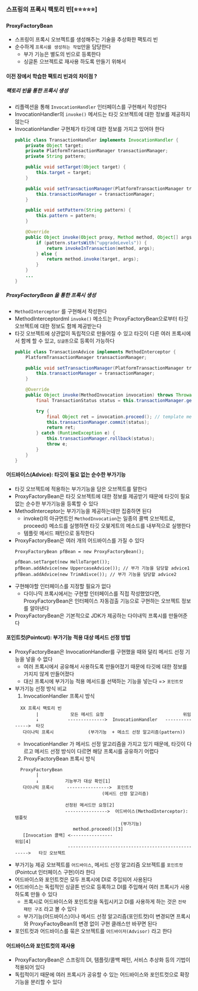 ### 스프링의 프록시 팩토리 빈[⭐⭐⭐⭐⭐️️️]

#### ProxyFactoryBean
- 스프링이 프록시 오브젝트를 생성해주는 기술을 추상화한 팩토리 빈
- 순수하게 `프록시를 생성하는 작업`만을 담당한다
  - 부가 기능은 별도의 빈으로 등록한다
  - 싱글톤 으브젝트로 재사용 하도록 만들기 위해서  
  
#### 이전 장에서 학습한 팩토리 빈과의 차이점 ?
##### 팩토리 빈을 통한 프록시 생성
- 리플렉션을 통해 `InvocationHandler` 인터페이스를 구현해서 작성한다
- InvocationHandler의 `invoke()` 메서드는 타깃 오브젝트에 대한 정보를 제공하지 않는다
- InvocationHandler 구현체가 타깃에 대한 정보를 가지고 있어야 한다
    ```java
    public class TransactionHandler implements InvocationHandler {
        private Object target;
        private PlatformTransactionManager transactionManager;
        private String pattern;
    
        public void setTarget(Object target) {
            this.target = target;
        }
    
        public void setTransactionManager(PlatformTransactionManager transactionManager) {
            this.transactionManager = transactionManager;
        }
    
        public void setPattern(String pattern) {
            this.pattern = pattern;
        }
    
        @Override
        public Object invoke(Object proxy, Method method, Object[] args) throws Throwable {
            if (pattern.startsWith("upgradeLevels")) {
                return invokeInTransaction(method, args);
            } else {
                return method.invoke(target, args);
            }
        }
        ...
    }
    ```

##### ProxyFactoryBean 을 통한 프록시 생성
- `MethodInterceptor` 를 구현해서 작성한다
- MethodInterceptordml `invoke()` 메소드는 ProxyFactoryBean으로부터 타깃 오브젝트에 대한 정보도 함께 제공받는다
- 타깃 오브젝트에 상관없이 독립적으로 만들어질 수 있고 타깃이 다른 여러 프록시에서 함께 할 수 있고, `싱글톤`으로 등록이 가능하다
    ```java
    public class TransactionAdvice implements MethodInterceptor {
        PlatformTransactionManager transactionManager;
    
        public void setTransactionManager(PlatformTransactionManager transactionManager) {
            this.transactionManager = transactionManager;
        }
    
        @Override
        public Object invoke(MethodInvocation invocation) throws Throwable {
            final TransactionStatus status = this.transactionManager.getTransaction(new DefaultTransactionDefinition());
    
            try {
                final Object ret = invocation.proceed(); // template method pattern 
                this.transactionManager.commit(status);
                return ret;
            } catch (RuntimeException e) {
                this.transactionManager.rollback(status);
                throw e;
            }
        }
    }
    ```

#### 어드바이스(Advice): 타깃이 필요 없는 순수한 부가기능
- 타깃 오브젝트에 적용하는 부가기능을 담은 오브젝트를 말한다
- ProxyFactoryBean은 타깃 오브젝트에 대한 정보를 제공받기 때문에 타깃이 필요없는 순수한 부가기능을 등록할 수 있다
- MethodInterceptor는 부가기능을 제공하는데만 집중하면 된다
  - invoke()의 아규먼트인 `MethodInvocation`는 일종의 콜백 오브젝트로, proceed() 메소드를 실행하면 타깃 오븢게트의 메소드를 내부적으로 실행한다
  - 템플릿 메서드 패턴으로 동작한다 
- ProxyFactoryBean은 여러 개의 어드바이스를 가질 수 있다
    ```text
    ProxyFactoryBean pfBean = new ProxyFactoryBean();
    
    pfBean.setTarget(new HelloTarget());
    pfBean.addAdvice(new UppercaseAdvice()); // 부가 기능을 담당할 advice1
    pfBean.addAdvice(new TrimAdivce()); // 부가 기능을 담당할 advice2
    ```
- 구현해야할 인터페이스를 지정할 필요가 없다
  - 다이나믹 프록시에서는 구현할 인터페이스를 직접 작성했었다면, ProxyFactoryBean은 인터페이스 자동검출 기능으로 구현하는 오브젝트 정보를 알아낸다
- ProxyFactoryBean은 기본적으로 JDK가 제공하는 다이내믹 프록시를 만들어준다

#### 포인트컷(Pointcut): 부가기능 적용 대상 메서드 선정 방법
- ProxyFactoryBean은 InvocationHandler를 구현했을 때와 달리 메서드 선정 기능을 넣을 수 없다
  - 여러 프록시에서 공유해서 사용하도록 만들어졌기 때문에 타깃에 대한 정보를 가지지 않게 만들어졌다 
  - 대신 프록시에 부가기능 적용 메서드를 선택하는 기능을 넣는다 => `포인트컷`
- 부가기능 선정 방식 비교  
  1) InvocationHandler 프록시 방식 
  ```text
    XX 프록시 팩토리 빈
          |            모든 메서드 요청                              위임 
          ↓           -------------->  InvocationHandler   --------------->  타깃            
     다이나믹 프록시             (부가기능  + 메소드 선정 알고리즘(pattern))
  ```
  - InvocationHandler 가 메서드 선정 알고리즘을 가지고 있기 때문에, 타깃이 다르고 메서드 선정 방식이 다르면 해당 프록시를 공유하기 어렵다 
  2) ProxyFactoryBean 프록시 방식
  ```text
    ProxyFactoryBean
          |             
          ↓          기능부가 대상 확인[1]
     다이나믹 프록시     ---------------->  포인트컷  
                                   (메서드 선정 알고리즘)
                     
                     선정된 메서드만 요청[2]       
                     ---------------->  어드바이스(MethodInterceptor): 템플릿
                       ︎                   (부가기능) 
                        method.proceed()[3]                 
     [Invocation 콜백] <----------------                             위임[4]    
                      ---------------------------------------------------->   타깃 오브젝트
  ```
- 부가기능 제공 오브젝트를 `어드바이스`, 메서드 선정 알고리즘 오브젝트를 `포인트컷`(Pointcut 인터페이스 구현)이라 한다
- 어드바이스와 포인트컷은 모두 프록시에 DI로 주입되어 사용된다
- 어드바이스는 독립적인 싱글톤 빈으로 등록하고 DI를 주입해서 여러 프록시가 사용하도록 만들 수 있다
  - 프록시로 어드바이스와 포인트컷을 독립시키고 DI를 사용하게 하는 것은 `전략 패턴 구조` 라고 볼 수 있다
  - 부가기능(어드바이스)이나 메서드 선정 알고리즘(포인트컷)이 변경되면 프록시와 ProxyFactoyBean의 변경 없이 구현 클래스만 바꾸면 된다
- 포인트컷과 어드바이스를 묶은 오브젝트를 `어드바이저(Advisor)` 라고 한다 


#### 어드바이스와 포인트컷의 재사용
- ProxyFactoryBean은 스프링의 DI, 템플릿/콜백 패턴, 서비스 추상화 등의 기법이 적용되어 있다
- 독립적이기 때문에 여러 프록시가 공유할 수 있는 어드바이스와 포인트컷으로 확장 기능을 분리할 수 있다
